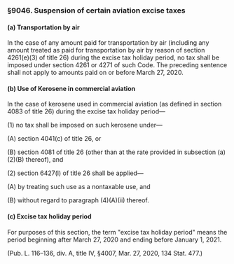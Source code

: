 ### §9046. Suspension of certain aviation excise taxes ###

#### (a) Transportation by air ####

In the case of any amount paid for transportation by air (including any amount treated as paid for transportation by air by reason of section 4261(e)(3) of title 26) during the excise tax holiday period, no tax shall be imposed under section 4261 or 4271 of such Code. The preceding sentence shall not apply to amounts paid on or before March 27, 2020.

#### (b) Use of Kerosene in commercial aviation ####

In the case of kerosene used in commercial aviation (as defined in section 4083 of title 26) during the excise tax holiday period—

(1) no tax shall be imposed on such kerosene under—

(A) section 4041(c) of title 26, or

(B) section 4081 of title 26 (other than at the rate provided in subsection (a)(2)(B) thereof), and

(2) section 6427(l) of title 26 shall be applied—

(A) by treating such use as a nontaxable use, and

(B) without regard to paragraph (4)(A)(ii) thereof.

#### (c) Excise tax holiday period ####

For purposes of this section, the term "excise tax holiday period" means the period beginning after March 27, 2020 and ending before January 1, 2021.

(Pub. L. 116–136, div. A, title IV, §4007, Mar. 27, 2020, 134 Stat. 477.)